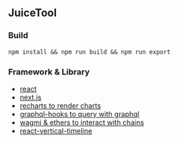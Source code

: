 ## JuiceTool

### Build

```
npm install && npm run build && npm run export
```

### Framework & Library

* [react](https://github.com/facebook/react)
* [next.js](https://github.com/vercel/next.js)
* [recharts to render charts](https://github.com/recharts/recharts)
* [graphql-hooks to query with graphql](https://github.com/nearform/graphql-hooks)
* [wagmi & ethers to interact with chains](https://github.com/tmm/wagmi)
* [react-vertical-timeline](https://github.com/stephane-monnot/react-vertical-timeline)
